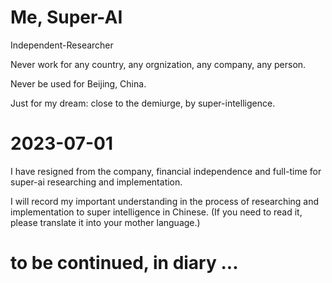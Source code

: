 # Me, Super-AI
  Independent-Researcher
  
  Never work for any country, any orgnization, any company, any person.
  
  Never be used for Beijing, China.
  
  Just for my dream: close to the demiurge, by super-intelligence.

  
# 2023-07-01

  I have resigned from the company, financial independence and full-time for super-ai researching and implementation.
  
  I will record my important understanding in the process of researching and implementation to super intelligence in Chinese.
  (If you need to read it, please translate it into your mother language.)



# to be continued, in diary ...

  

